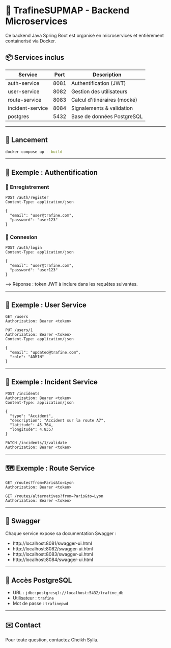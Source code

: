 # 🚦 TrafineSUPMAP - Backend Microservices

Ce backend Java Spring Boot est organisé en microservices et entièrement containerisé via Docker.

## 📦 Services inclus

| Service          | Port | Description                  |
| ---------------- | ---- | ---------------------------- |
| auth-service     | 8081 | Authentification (JWT)       |
| user-service     | 8082 | Gestion des utilisateurs     |
| route-service    | 8083 | Calcul d'itinéraires (mocké) |
| incident-service | 8084 | Signalements & validation    |
| postgres         | 5432 | Base de données PostgreSQL   |

---

## 🚀 Lancement

```bash
docker-compose up --build
```

---

## 🔐 Exemple : Authentification

### 🔸 Enregistrement

```http
POST /auth/register
Content-Type: application/json

{
  "email": "user@trafine.com",
  "password": "user123"
}
```

### 🔸 Connexion

```http
POST /auth/login
Content-Type: application/json

{
  "email": "user@trafine.com",
  "password": "user123"
}
```

⟶ Réponse : token JWT à inclure dans les requêtes suivantes.

---

## 👤 Exemple : User Service

```http
GET /users
Authorization: Bearer <token>
```

```http
PUT /users/1
Authorization: Bearer <token>
Content-Type: application/json

{
  "email": "updated@trafine.com",
  "role": "ADMIN"
}
```

---

## 🚨 Exemple : Incident Service

```http
POST /incidents
Authorization: Bearer <token>
Content-Type: application/json

{
  "type": "Accident",
  "description": "Accident sur la route A7",
  "latitude": 45.764,
  "longitude": 4.8357
}
```

```http
PATCH /incidents/1/validate
Authorization: Bearer <token>
```

---

## 🗺️ Exemple : Route Service

```http
GET /routes?from=Paris&to=Lyon
Authorization: Bearer <token>
```

```http
GET /routes/alternatives?from=Paris&to=Lyon
Authorization: Bearer <token>
```

---

## 🧪 Swagger

Chaque service expose sa documentation Swagger :

- http://localhost:8081/swagger-ui.html
- http://localhost:8082/swagger-ui.html
- http://localhost:8083/swagger-ui.html
- http://localhost:8084/swagger-ui.html

---

## 🧰 Accès PostgreSQL

- URL : `jdbc:postgresql://localhost:5432/trafine_db`
- Utilisateur : `trafine`
- Mot de passe : `trafinepwd`

---

## ✉️ Contact

Pour toute question, contactez Cheikh Sylla.
